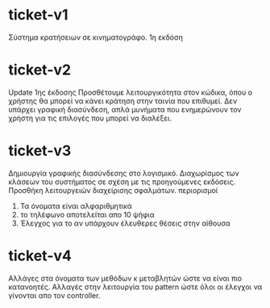 # ticket-v1
Σύστημα κρατήσειων σε κινηματογράφο. 1η εκδόση


# ticket-v2
Update 1ης έκδοσης
Προσθέτουμε λειτουργικότητα στον κώδικα, όπου ο χρήστης θα μπορεί να κάνει κράτηση στην ταινία που επιθυμεί.
Δεν υπάρχει γραφική διασύνδεση, απλά μυνήματα που ενημερώνουν τον χρήστη για τις επιλογές που μπορεί να διαλέξει.

# ticket-v3
Δημιουργία γραφικής διασύνδεσης στο λογισμικό. Διαχωρίσμος των κλάσεων του συστήματος σε σχέση με τις προηγούμενες εκδόσεις.
Προσθήκη λειτουργειών διαχείρισης σφαλμάτων. 
περιορισμοί
1. Τα όνοματα είναι αλφαριθμητικά
2. το τηλέφωνο αποτελείται απο 10 ψήφια
3. Έλεγχος για το αν υπάρχουν έλευθερες θέσεις στην αίθουσα

# ticket-v4
Αλλάγες στα όνοματα των μεθόδων κ μεταβλητών ώστε να είναι πιο κατανοητές. Αλλαγές στην λειτουργία του pattern ώστε όλοι οι έλεγχοι να γίνονται απο τον controller.
